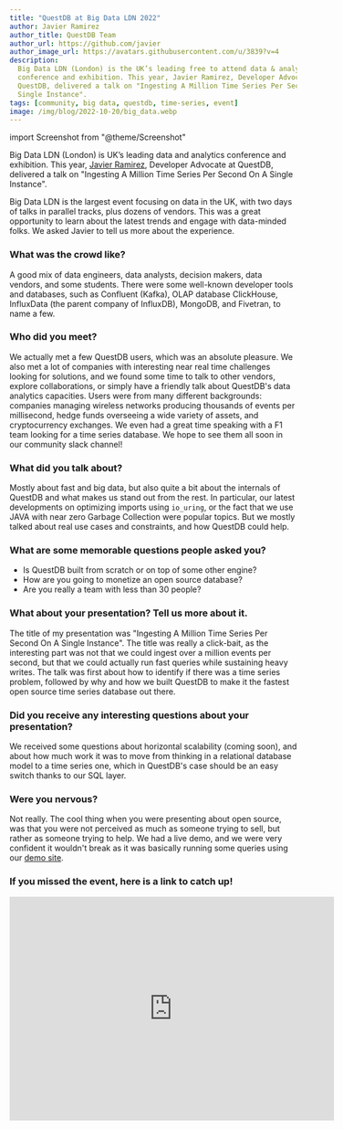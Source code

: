 ```yaml
---
title: "QuestDB at Big Data LDN 2022"
author: Javier Ramirez
author_title: QuestDB Team
author_url: https://github.com/javier
author_image_url: https://avatars.githubusercontent.com/u/3839?v=4
description:
  Big Data LDN (London) is the UK’s leading free to attend data & analytics
  conference and exhibition. This year, Javier Ramirez, Developer Advocate at
  QuestDB, delivered a talk on "Ingesting A Million Time Series Per Second On A
  Single Instance".
tags: [community, big data, questdb, time-series, event]
image: /img/blog/2022-10-20/big_data.webp
---
```


import Screenshot from "@theme/Screenshot"

Big Data LDN (London) is UK’s leading data and analytics conference and
exhibition. This year, [Javier Ramirez](https://github.com/javier), Developer
Advocate at QuestDB, delivered a talk on "Ingesting A Million Time Series Per
Second On A Single Instance".

<!--truncate-->

Big Data LDN is the largest event focusing on data in the UK, with two days of
talks in parallel tracks, plus dozens of vendors. This was a great opportunity
to learn about the latest trends and engage with data-minded folks. We asked
Javier to tell us more about the experience.

<Screenshot
  alt="Big Data London took place on 21 and 22 September 2022 this year"
  title="Big Data London took place on 21 and 22 September 2022 this year."
  height={360}
  src="/img/blog/2022-10-20/big_data.webp"
  width={650}
/>

### What was the crowd like?

A good mix of data engineers, data analysts, decision makers, data vendors, and
some students. There were some well-known developer tools and databases, such
as Confluent (Kafka), OLAP database ClickHouse, InfluxData (the parent company of InfluxDB),
MongoDB, and Fivetran, to name a few.

### Who did you meet?

We actually met a few QuestDB users, which was an absolute pleasure. We also met
a lot of companies with interesting near real time challenges looking for
solutions, and we found some time to talk to other vendors, explore
collaborations, or simply have a friendly talk about QuestDB's data analytics
capacities. Users were from many different backgrounds: companies managing
wireless networks producing thousands of events per millisecond, hedge funds
overseeing a wide variety of assets, and cryptocurrency exchanges. We even
had a great time speaking with a F1 team looking for a time series database. We
hope to see them all soon in our community slack channel!

### What did you talk about?

Mostly about fast and big data, but also quite a bit about the internals of
QuestDB and what makes us stand out from the rest. In particular, our latest
developments on optimizing imports using `io_uring`, or the fact that we use
JAVA with near zero Garbage Collection were popular topics. But we mostly talked
about real use cases and constraints, and how QuestDB could help.

### What are some memorable questions people asked you?

- Is QuestDB built from scratch or on top of some other engine?
- How are you going to monetize an open source database?
- Are you really a team with less than 30 people?

### What about your presentation? Tell us more about it.

The title of my presentation was "Ingesting A Million Time Series Per Second On
A Single Instance". The title was really a click-bait, as the interesting part
was not that we could ingest over a million events per second, but that we could
actually run fast queries while sustaining heavy writes. The talk was first
about how to identify if there was a time series problem, followed by why and
how we built QuestDB to make it the fastest open source time series database out
there.

### Did you receive any interesting questions about your presentation?

We received some questions about horizontal scalability (coming soon), and about
how much work it was to move from thinking in a relational database model to a
time series one, which in QuestDB's case should be an easy switch thanks to our
SQL layer.

### Were you nervous?

Not really. The cool thing when you were presenting about open source, was that
you were not perceived as much as someone trying to sell, but rather as someone
trying to help. We had a live demo, and we were very confident it wouldn't break
as it was basically running some queries using our
[demo site](https://demo.questdb.io).

### If you missed the event, here is a link to catch up!

<iframe
  width="569"
  height="392"
  src="https://www.youtube.com/embed/9feAW2tNNYA"
  title="QuestDB: Ingesting A Million Time Series Per Second On A Single Instance"
  frameborder="0"
  allow="accelerometer; autoplay; clipboard-write; encrypted-media; gyroscope; picture-in-picture"
  allowfullscreen
></iframe>
